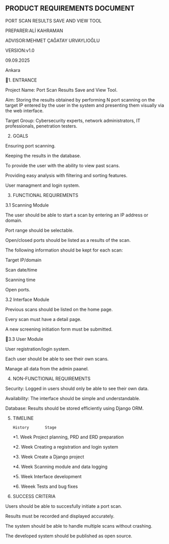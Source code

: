 ## PRODUCT REQUIREMENTS DOCUMENT

PORT SCAN RESULTS SAVE AND VIEW TOOL

PREPARER:ALİ KAHRAMAN

ADVISOR:MEHMET ÇAĞATAY URVAYLIOĞLU

VERSION:v1.0

09.09.2025

Ankara

1. ENTRANCE

 Project Name: Port Scan Results Save and View Tool.

 Aim: Storing the results obtained by performing N port scanning on the target IP entered by
the user in the system and presenting them visually via the web interface.

 Target Group: Cybersecurity experts, network administrators, IT professionals, penetration
testers.

2. GOALS

 Ensuring port scanning.
 
 Keeping the results in the database.
 
 To provide the user with the ability to view past scans.
 
 Providing easy analysis with filtering and sorting features.
 
 User managment and login system.

3. FUNCTIONAL REQUIREMENTS
   
3.1 Scanning Module

 The user should be able to start a scan by entering an IP address or domain.
 
 Port range should be selectable.
 
 Open/closed ports should be listed as a results of the scan.
 
 The following information should be kept for each scan:
 
 Target IP/domain
 
 Scan date/time
 
 Scanning time
 
 Open ports.

3.2 Interface Module

 Previous scans should be listed on the home page.
 
 Every scan must have a detail page.
 
 A new screening initiation form must be submitted.

3.3 User Module

 User registration/login system.
 
 Each user should be able to see their own scans.
 
 Manage all data from the admin paanel.

4. NON-FUNCTIONAL REQUIREMENTS

 Security: Logged in users should only be able to see their own data.
 
 Availability: The interface should be simple and understandable.
 
 Database: Results should be stored efficiently using Django ORM.

5. TIMELINE

       History       Stage
   
      *1. Week    Project planning, PRD and ERD preparation
  
      *2. Week    Creating a registration and login system
  
      *3. Week    Create a Django project
  
      *4. Week    Scanning module and data logging

      *5. Week    Interface development

      *6. Weeek   Tests and bug fixes

6. SUCCESS CRITERIA

Users should be able to succesfully initiate a port scan.

Results must be recorded and displayed accurately.

The system should be able to handle multiple scans without crashing.

The developed system should be published as open source.



